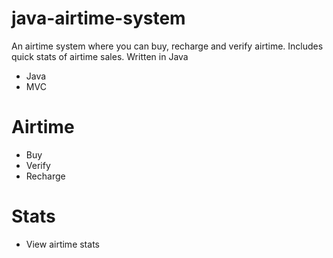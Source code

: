 # java-airtime-system
An airtime system where you can buy, recharge and verify airtime. Includes quick stats of airtime sales. Written in Java

- Java
- MVC

# Airtime
- Buy
- Verify
- Recharge

# Stats
- View airtime stats